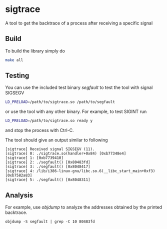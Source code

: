 # sigtrace
A tool to get the backtrace of a process after receiving a specific signal

## Build

To build the library simply do

```bash
make all
```

## Testing

You can use the included test binary _segfault_ to test the tool with signal SIGSEGV

```bash
LD_PRELOAD=/path/to/sigtrace.so /path/to/segfault
```

or use the tool with any other binary. For example, to test SIGINT run

```bash
LD_PRELOAD=/path/to/sigtrace.so ready y
```
and stop the process with Ctrl-C.


The tool should give an output similar to following

```
[sigtrace] Received signal SIGSEGV (11).
[sigtrace] 0: ./sigtrace.so(handler+0x84) [0xb77348e4]
[sigtrace] 1: [0xb7739410]
[sigtrace] 2: ./segfault() [0x80483fd]
[sigtrace] 3: ./segfault() [0x8048417]
[sigtrace] 4: /lib/i386-linux-gnu/libc.so.6(__libc_start_main+0xf3) [0xb7582a83]
[sigtrace] 5: ./segfault() [0x8048311]
```

## Analysis

For example, use _objdump_ to analyze the addresses obtained by the printed backtrace.

```
objdump -S segfault | grep -C 10 80483fd
```


